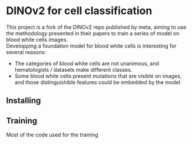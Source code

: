 # DINOv2 for cell classification

This project is a fork of the DINOv2 repo published by meta, aiming to use the methodology presented in their papers to train a series of
model on blood white cells images.  
Developping a foundation model for blood white cells is interesting for several reasons:

- The categories of blood white cells are not unanimous, and hematologists / datasets make different classes.
- Some blood white cells present mutations that are visible on images, and those distinguishible features could be embedded by the model

## Installing 


## Training

Most of the code used for the training 